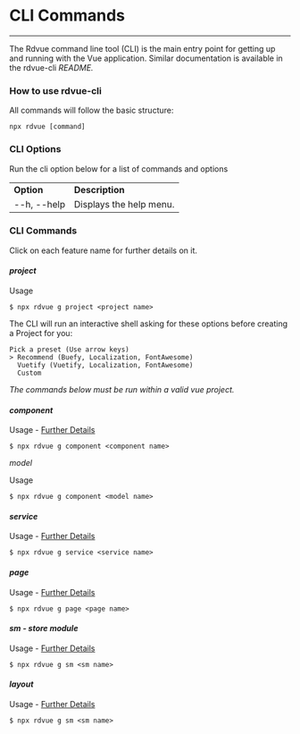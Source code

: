 # CLI Commands
--------------

The Rdvue command line tool (CLI) is the main entry point for getting up and running with the Vue application. Similar documentation is available in the rdvue-cli _README._

### How to use rdvue-cli

All commands will follow the basic structure:

```
npx rdvue [command]
```

### CLI Options

Run the cli option below for a list of commands and options

|     |     |
| --- | --- |
| **Option** | **Description** |
| \--h, --help | Displays the help menu. |

### CLI Commands

Click on each feature name for further details on it.

#### _project_

 Usage

```
$ npx rdvue g project <project name>
```

The CLI will run an interactive shell asking for these options before creating a Project for you:

```
Pick a preset (Use arrow keys)
> Recommend (Buefy, Localization, FontAwesome)
  Vuetify (Vuetify, Localization, FontAwesome)
  Custom
```

 _The commands below must be run within a valid vue project._

#### _component_

 Usage - [Further Details](Components.md)

```
$ npx rdvue g component <component name>
```

_model_

 Usage

```
$ npx rdvue g component <model name>
```

#### _service_

Usage - [Further Details](Services.md)

```
$ npx rdvue g service <service name>
```

#### _page_

Usage - [Further Details](Pages.md)

```
$ npx rdvue g page <page name>
```

#### _sm - store module_ 

Usage - [Further Details](Stores.md)

```
$ npx rdvue g sm <sm name>
```

#### _layout_

Usage - [Further Details](Layouts.md)

```
$ npx rdvue g sm <sm name>
```